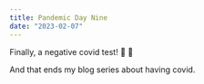 ```yaml
---
title: Pandemic Day Nine
date: "2023-02-07"
---
```


Finally, a negative covid test! 🥳 🎉

And that ends my blog series about having covid. 
